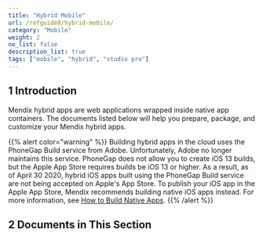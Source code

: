 ```yaml
---
title: "Hybrid Mobile"
url: /refguide8/hybrid-mobile/
category: "Mobile"
weight: 2
no_list: false
description_list: true 
tags: ["mobile", "hybrid", "studio pro"]
---
```


## 1 Introduction

Mendix hybrid apps are web applications wrapped inside native app containers. The documents listed below will help you prepare, package, and customize your Mendix hybrid apps.

{{% alert color="warning" %}}
Building hybrid apps in the cloud uses the PhoneGap Build service from Adobe. Unfortunately, Adobe no longer maintains this service. PhoneGap does not allow you to create  iOS 13 builds, but the Apple App Store requires builds be iOS 13 or higher. As a result, as of April 30 2020, hybrid iOS apps built using the PhoneGap Build service are not being accepted on Apple's App Store. To publish your iOS app in the Apple App Store, Mendix recommends building native iOS apps instead. For more information, see [How to Build Native Apps](/howto8/mobile/build-native-apps/).
{{% /alert %}}

## 2 Documents in This Section
